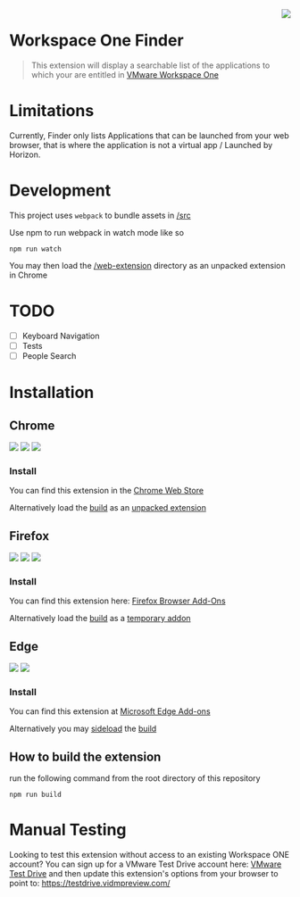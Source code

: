 <img src="web-extension/icons/icon48.png" align="right" />

# Workspace One Finder
>This extension will display a searchable list of the applications to which your are entitled in [VMware Workspace One](https://www.vmware.com/products/workspace-one.html)

# Limitations
Currently, Finder only lists Applications that can be launched from your web browser, that is where the application is not a virtual app / Launched by Horizon.

# Development

This project uses `webpack` to bundle assets in [/src](/src)

Use npm to run webpack in watch mode like so

```
npm run watch
```

You may then load the [/web-extension](/web-extension) directory as an unpacked extension in Chrome

# TODO

- [ ] Keyboard Navigation
- [ ] Tests
- [ ] People Search

# Installation

## Chrome
<img src="https://img.shields.io/chrome-web-store/stars/aehfcfgkfhkaclkhjhonjoabaklkpggc"> <img src="https://img.shields.io/chrome-web-store/v/aehfcfgkfhkaclkhjhonjoabaklkpggc"> <img src="https://img.shields.io/chrome-web-store/users/aehfcfgkfhkaclkhjhonjoabaklkpggc">

### Install
You can find this extension in the [Chrome Web Store](https://chrome.google.com/webstore/detail/appfinder-for-workspace-o/aehfcfgkfhkaclkhjhonjoabaklkpggc)

Alternatively load the [build](#how-to-build-the-extension) as an [unpacked extension](https://developer.chrome.com/extensions/getstarted#manifest)

## Firefox
<img src="https://img.shields.io/amo/stars/appfinder-for-workspace-one"> <img src="https://img.shields.io/amo/v/appfinder-for-workspace-one"> <img src="https://img.shields.io/amo/users/appfinder-for-workspace-one">

### Install
You can find this extension here: [Firefox Browser Add-Ons](https://addons.mozilla.org/en-US/firefox/addon/appfinder-for-workspace-one)

Alternatively load the [build](#how-to-build-the-extension) as a [temporary addon](https://extensionworkshop.com/documentation/develop/temporary-installation-in-firefox/)

## Edge
[![](https://img.shields.io/badge/dynamic/json?label=rating&suffix=/5&query=%24.averageRating&url=https%3A%2F%2Fmicrosoftedge.microsoft.com%2Faddons%2Fgetproductdetailsbycrxid%2Ffaalidmfeahkcajpjccbgdfglmhepbfk)](https://microsoftedge.microsoft.com/addons/detail/workspace-one-finder/faalidmfeahkcajpjccbgdfglmhepbfk)
[![](https://img.shields.io/badge/dynamic/json?label=edge%20add-on&prefix=v&query=%24.version&url=https%3A%2F%2Fmicrosoftedge.microsoft.com%2Faddons%2Fgetproductdetailsbycrxid%2Ffaalidmfeahkcajpjccbgdfglmhepbfk)](https://microsoftedge.microsoft.com/addons/detail/workspace-one-finder/faalidmfeahkcajpjccbgdfglmhepbfk)

### Install
You can find this extension at [Microsoft Edge Add-ons](https://microsoftedge.microsoft.com/addons/detail/workspace-one-finder/faalidmfeahkcajpjccbgdfglmhepbfk)

Alternatively you may [sideload](https://docs.microsoft.com/en-us/microsoft-edge/extensions-chromium/getting-started/extension-sideloading) the [build](#how-to-build-the-extension)

## How to build the extension

run the following command from the root directory of this repository

```
npm run build
```


# Manual Testing
Looking to test this extension without access to an existing Workspace ONE account? You can sign up for a VMware Test Drive account here: [VMware Test Drive](https://portal.vmtestdrive.com/) and then update this extension's options from your browser to point to: <https://testdrive.vidmpreview.com/>
